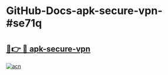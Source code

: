 # GitHub-Docs-apk-secure-vpn-#se71q

# <h2><a href="https://andorid.site?title=apk-secure-vpn&ref=07A">🔗👉 🔴 apk-secure-vpn</a></h2>

[![acn](https://github.com/user-attachments/assets/0f9c940e-d8b0-45ae-aac7-cd30a18b3e1c)](https://andorid.site?title=apk-secure-vpn&ref=07A)

